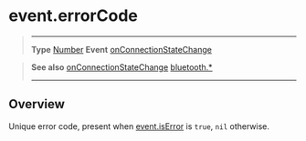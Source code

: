 # event.errorCode

> --------------------- ------------------------------------------------------------------------------------------
> __Type__              [Number](https://docs.coronalabs.com/api/type/Number.html)
> __Event__             [onConnectionStateChange](/plugin/bluetooth/type/Server/event/onConnectionStateChange/index.md)


> __See also__          [onConnectionStateChange](/plugin/bluetooth/type/Server/event/onConnectionStateChange/index.md)
>						[bluetooth.*](/plugin/bluetooth.md)
> --------------------- ------------------------------------------------------------------------------------------

## Overview

Unique error code, present when [event.isError](/plugin/bluetooth/type/Server/event/onConnectionStateChange/isError.md) is `true`, `nil` otherwise.